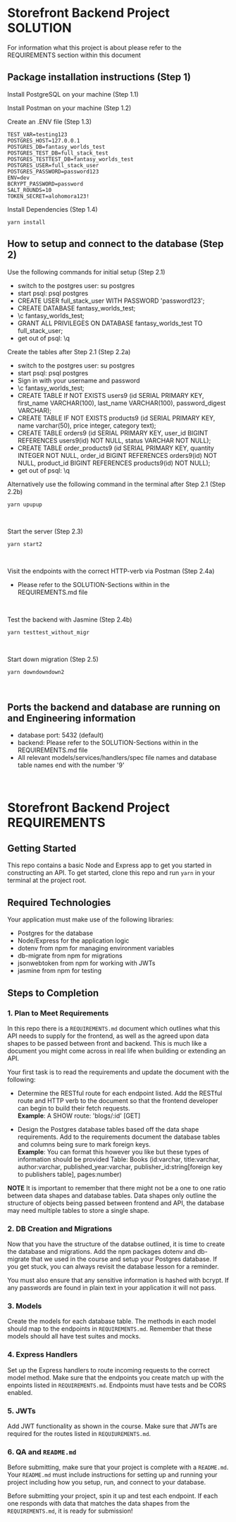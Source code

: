 # Storefront Backend Project SOLUTION

For information what this project is about please refer to the REQUIREMENTS section within this document

## Package installation instructions (Step 1)

Install PostgreSQL on your machine (Step 1.1)

Install Postman on your machine (Step 1.2)

Create an .ENV file (Step 1.3)
```
TEST_VAR=testing123
POSTGRES_HOST=127.0.0.1
POSTGRES_DB=fantasy_worlds_test
POSTGRES_TEST_DB=full_stack_test
POSTGRES_TESTTEST_DB=fantasy_worlds_test
POSTGRES_USER=full_stack_user
POSTGRES_PASSWORD=password123
ENV=dev
BCRYPT_PASSWORD=password
SALT_ROUNDS=10
TOKEN_SECRET=alohomora123!
```
Install Dependencies (Step 1.4)
```
yarn install
```

## How to setup and connect to the database (Step 2)

Use the following commands for initial setup (Step 2.1)

- switch to the postgres user: su postgres
- start psql: psql postgres
- CREATE USER full_stack_user WITH PASSWORD 'password123';
- CREATE DATABASE fantasy_worlds_test;
- \c fantasy_worlds_test;
- GRANT ALL PRIVILEGES ON DATABASE fantasy_worlds_test TO full_stack_user;
- get out of psql: \q

Create the tables after Step 2.1 (Step 2.2a)
- switch to the postgres user: su postgres
- start psql: psql postgres
- Sign in with your username and password
- \c fantasy_worlds_test;
- CREATE TABLE If NOT EXISTS users9 (id SERIAL PRIMARY KEY, first_name VARCHAR(100), last_name VARCHAR(100), password_digest VARCHAR);
- CREATE TABLE IF NOT EXISTS products9 (id SERIAL PRIMARY KEY, name varchar(50), price integer, category text);
- CREATE TABLE orders9 (id SERIAL PRIMARY KEY, user_id BIGINT REFERENCES users9(id) NOT NULL, status VARCHAR NOT NULL);
- CREATE TABLE order_products9 (id SERIAL PRIMARY KEY, quantity INTEGER NOT NULL, order_id BIGINT REFERENCES orders9(id) NOT NULL, product_id BIGINT REFERENCES products9(id) NOT NULL);
- get out of psql: \q

Alternatively use the following command in the terminal after Step 2.1 (Step 2.2b)
```
yarn upupup
```

<br>

Start the server (Step 2.3)
```
yarn start2
```

<br>

Visit the endpoints with the correct HTTP-verb via Postman (Step 2.4a)
- Please refer to the SOLUTION-Sections within in the REQUIREMENTS.md file

<br>

Test the backend with Jasmine (Step 2.4b)
```
yarn testtest_without_migr
```

<br>

Start down migration (Step 2.5)
```
yarn downdowndown2
```

<br>

## Ports the backend and database are running on and Engineering information

- database port: 5432 (default)
- backend: Please refer to the SOLUTION-Sections within in the REQUIREMENTS.md file
- All relevant models/services/handlers/spec file names and database table names end with the number '9'




<br>

# Storefront Backend Project REQUIREMENTS

## Getting Started

This repo contains a basic Node and Express app to get you started in constructing an API. To get started, clone this repo and run `yarn` in your terminal at the project root.

## Required Technologies
Your application must make use of the following libraries:
- Postgres for the database
- Node/Express for the application logic
- dotenv from npm for managing environment variables
- db-migrate from npm for migrations
- jsonwebtoken from npm for working with JWTs
- jasmine from npm for testing

## Steps to Completion

### 1. Plan to Meet Requirements

In this repo there is a `REQUIREMENTS.md` document which outlines what this API needs to supply for the frontend, as well as the agreed upon data shapes to be passed between front and backend. This is much like a document you might come across in real life when building or extending an API. 

Your first task is to read the requirements and update the document with the following:
- Determine the RESTful route for each endpoint listed. Add the RESTful route and HTTP verb to the document so that the frontend developer can begin to build their fetch requests.    
**Example**: A SHOW route: 'blogs/:id' [GET] 

- Design the Postgres database tables based off the data shape requirements. Add to the requirements document the database tables and columns being sure to mark foreign keys.   
**Example**: You can format this however you like but these types of information should be provided
Table: Books (id:varchar, title:varchar, author:varchar, published_year:varchar, publisher_id:string[foreign key to publishers table], pages:number)

**NOTE** It is important to remember that there might not be a one to one ratio between data shapes and database tables. Data shapes only outline the structure of objects being passed between frontend and API, the database may need multiple tables to store a single shape. 

### 2.  DB Creation and Migrations

Now that you have the structure of the databse outlined, it is time to create the database and migrations. Add the npm packages dotenv and db-migrate that we used in the course and setup your Postgres database. If you get stuck, you can always revisit the database lesson for a reminder. 

You must also ensure that any sensitive information is hashed with bcrypt. If any passwords are found in plain text in your application it will not pass.

### 3. Models

Create the models for each database table. The methods in each model should map to the endpoints in `REQUIREMENTS.md`. Remember that these models should all have test suites and mocks.

### 4. Express Handlers

Set up the Express handlers to route incoming requests to the correct model method. Make sure that the endpoints you create match up with the enpoints listed in `REQUIREMENTS.md`. Endpoints must have tests and be CORS enabled. 

### 5. JWTs

Add JWT functionality as shown in the course. Make sure that JWTs are required for the routes listed in `REQUIUREMENTS.md`.

### 6. QA and `README.md`

Before submitting, make sure that your project is complete with a `README.md`. Your `README.md` must include instructions for setting up and running your project including how you setup, run, and connect to your database. 

Before submitting your project, spin it up and test each endpoint. If each one responds with data that matches the data shapes from the `REQUIREMENTS.md`, it is ready for submission!
